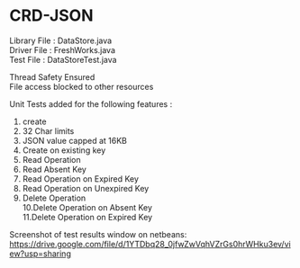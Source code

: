 # CRD-JSON
Library File : DataStore.java <br />
Driver File : FreshWorks.java <br />
Test File : DataStoreTest.java <br />

Thread Safety Ensured <br />
File access blocked to other resources<br />

Unit Tests added for the following features :<br />
1. create<br />
2. 32 Char limits<br />
3. JSON value capped at 16KB<br />
4. Create on existing key<br />
5. Read Operation<br />
6. Read Absent Key<br />
7. Read Operation on Expired Key<br />
8. Read Operation on Unexpired Key<br />
9. Delete Operation<br />
10.Delete Operation on Absent Key<br />
11.Delete Operation on Expired Key<br />

Screenshot of test results window on netbeans:
https://drive.google.com/file/d/1YTDbq28_0jfwZwVqhVZrGs0hrWHku3ev/view?usp=sharing
